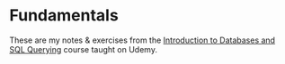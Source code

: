 # Fundamentals

These are my notes & exercises from the [Introduction to Databases and SQL Querying](https://www.udemy.com/share/101rjM3@23GVqj8-uBP4D44Z-UD_xNWUNmj5zh3RJ8Dna0hkNNBg7C7aF8Ft1UfWcwmWTlED1Q==/) course taught on Udemy.
